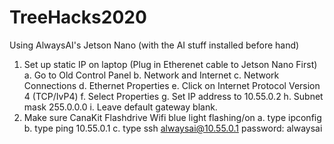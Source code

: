 # TreeHacks2020

Using AlwaysAI's Jetson Nano (with the AI stuff installed before hand)

1. Set up static IP on laptop (Plug in Etherenet cable to Jetson Nano First)
  a. Go to Old Control Panel
  b. Network and Internet
  c. Network Connections
  d. Ethernet Properties
  e. Click on Internet Protocol Version 4 (TCP/IvP4)
  f. Select Properties
  g. Set IP address to 10.55.0.2
  h. Subnet mask 255.0.0.0 
  i. Leave default gateway blank.
2. Make sure CanaKit Flashdrive Wifi blue light flashing/on
  a. type ipconfig
  b. type ping 10.55.0.1
  c. type ssh alwaysai@10.55.0.1
     password: alwaysai
     
     
  
  
